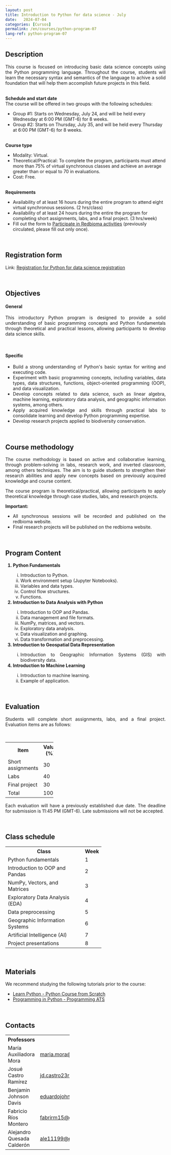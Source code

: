 ```yaml
---
layout: post
title: Introduction to Python for data science - July
date:   2024-07-04
categories: [Cursos]
permalink: /en/courses/python-program-07
lang-ref: python-program-07
---
```


## Description
<div style="text-align: justify">
<p>This course is focused on introducing basic data science concepts using the Python programming language. Throughout the course, students will learn the necessary syntax and semantics of the language to achive a solid foundation that will help them accomplish future projects in this field.</p>
</div>
<br>

<div>
<b>Schedule and start date</b>
<br>
The course will be offered in two groups with the following schedules:
<ul>
    <li>Group #1: Starts on Wednesday, July 24, and will be held every Wednesday at 6:00 PM (GMT-6) for 8 weeks.</li>
    <li>Group #2: Starts on Thursday, July 35, and will be held every Thursday at 6:00 PM (GMT-6) for 8 weeks.</li>
</ul>
</div>
<br>

<div>
<b>Course type</b>
<br>
<ul>
    <li>Modality: Virtual.</li>
    <li>Theoretical/Practical: To complete the program, participants must attend more than 75% of virtual synchronous classes and achieve an average greater than or equal to 70 in evaluations.</li>
    <li>Cost: Free.</li>
</ul>
</div>
<br>

<div>
<b>Requirements</b>
<ul>
<li>Availability of at least 16 hours during the entire program to attend eight virtual synchronous sessions. (2 hrs/class)</li>
<li>Availability of at least 24 hours during the entire the program for completing short assignments, labs, and a final project. (3 hrs/week)</li>
<li>Fill out the form to <a href="https://forms.gle/gq98uQN32xz9uBx87">Participate in Redbioma activities</a> (previously circulated, please fill out only once).</li>
</ul>
</div>
<br>

## Registration form
Link: [Registration for Python for data science registration](https://forms.gle/Z5qZ9rgy1WoVavc69)

<br>

## Objectives

#### General
<div style="text-align: justify">
<p>This introductory Python program is designed to provide a solid understanding of basic programming concepts and Python fundamentals through theoretical and practical lessons, allowing participants to develop data science skills.
</p></div>
<br>

#### Specific
<div style="text-align: justify"><ul>
    <li>Build a strong understanding of Python's basic syntax for writing and executing code.</li>
    <li>Experiment with basic programming concepts, including variables, data types, data structures, functions, object-oriented programming (OOP), and data visualization.</li>
    <li>Develop concepts related to data science, such as linear algebra, machine learning, exploratory data analysis, and geographic information systems, among others.</li>
    <li>Apply acquired knowledge and skills through practical labs to consolidate learning and develop Python programming expertise.</li>
    <li>Develop research projects applied to biodiversity conservation.</li>
</ul></div>
<br>

## Course methodology

<div style="text-align: justify">
<p>The course methodology is based on active and collaborative learning, through problem-solving in labs, research work, and inverted classroom, among others techniques. The aim is to guide students to strengthen their research abilities and apply new concepts based on previously acquired knowledge and course content.</p>
<p>The course program is theoretical/practical, allowing participants to apply theoretical knowledge through case studies, labs, and research projects.</p>
<b>Important:</b>
<ul>
    <li>All synchronous sessions will be recorded and published on the redbioma website.</li>
    <li>Final research projects will be published on the redbioma website.</li>
</ul>
</div>
<br>

## Program Content
<div style="text-align: justify">
<ol>
    <b><li>Python Fundamentals</li></b>
    <ol type="i">
        <li>Introduction to Python.</li>
        <li>Work environment setup (Jupyter Notebooks).</li>
        <li>Variables and data types.</li>
        <li>Control flow structures.</li>
        <li>Functions.</li>
    </ol>
    <b><li>Introduction to Data Analysis with Python</li></b>
    <ol type="i">
        <li>Introduction to OOP and Pandas.</li>
        <li>Data management and file formats.</li>
        <li>NumPy, matrices, and vectors.</li>
        <li>Exploratory data analysis.</li>
        <li>Data visualization and graphing.</li>
        <li>Data transformation and preprocessing.</li>
    </ol>
    <b><li>Introduction to Geospatial Data Representation</li></b>
    <ol type="i">
        <li>Introduction to Geographic Information Systems (GIS) with biodiversity data.</li>
    </ol>
    <b><li>Introduction to Machine Learning</li></b>
    <ol type="i">
        <li>Introduction to machine learning.</li>
        <li>Example of application.</li>
    </ol>
</ol>
</div>
<br>

## Evaluation
<div style="text-align: justify">
<p>Students will complete short assignments, labs, and a final project. Evaluation items are as follows:</p>
</div>
<br>

<table style="width:30%">
  <tr>
    <th>Item</th>
    <th>Value (%)</th>
  </tr>
  <tr>
    <td>Short assignments</td>
    <td>30</td>
  </tr>
  <tr>
    <td>Labs</td>
    <td>40</td>
  </tr>
  <tr>
    <td>Final project</td>
    <td>30</td>
  </tr>
  <tr>
    <td>Total</td>
    <td>100</td>
  </tr>
</table>


<div style="text-align: justify">
<p>Each evaluation will have a previously established due date. The deadline for submission is 11:45 PM (GMT-6). Late submissions will not be accepted.</p>
</div>
<br>

## Class schedule

<table style="width:60%">
  <tr>
    <th>Class</th>
    <th>Week</th>
  </tr>
  <tr>
    <td>Python fundamentals</td>
    <td>1</td>
  </tr>
  <tr>
    <td>Introduction to OOP and Pandas</td>
    <td>2</td>
  </tr>
  <tr>
    <td>NumPy, Vectors, and Matrices</td>
    <td>3</td>
  </tr>
  <tr>
    <td>Exploratory Data Analysis (EDA)</td>
    <td>4</td>
  </tr>
  <tr>
    <td>Data preprocessing</td>
    <td>5</td>
  </tr>
  <tr>
    <td>Geographic Information Systems</td>
    <td>6</td>
  </tr>
  <tr>
    <td>Artificial Intelligence (AI)</td>
    <td>7</td>
  </tr>
  <tr>
    <td>Project presentations</td>
    <td>8</td>
  </tr>
</table>
<br>

## Materials
<p>We recommend studying the following tutorials prior to the course:</p>

- [Learn Python - Python Course from Scratch](https://www.youtube.com/watch?v=DLikpfc64cA)
- [Programming in Python - Programming ATS](https://www.youtube.com/playlist?list=PLWtYZ2ejMVJnh0KVllw24XklzJ62WNFsj)

<br>

## Contacts

<table style="width:40%">
  <tr>
    <th>Professors</th>
    <th>Email</th>
  </tr>
  <tr>
    <td>María Auxiliadora Mora</td>
    <td><a href="mailto:maria.mora@itcr.ac.cr">maria.mora@itcr.ac.cr</a></td>
  </tr>
  <tr>
    <td>Josué Castro Ramírez</td>
    <td><a href="mailto:jd.castro23r@gmail.com">jd.castro23r@gmail.com</a></td>
  </tr>
  <tr>
    <td>Benjamin Johnson Davis</td>
    <td><a href="mailto:eduardojohnson2001@gmail.com">eduardojohnson2001@gmail.com</a></td>
  </tr>
  <tr>
    <td>Fabricio Ríos Montero</td>
    <td><a href="mailto:fabrirm15@gmail.com">fabrirm15@gmail.com</a></td>
  </tr>
  <tr>
    <td>Alejandro Quesada Calderón</td>
    <td><a href="mailto:ale11199@estudiantec.cr">ale11199@estudiantec.cr</a></td>
  </tr>
</table>
